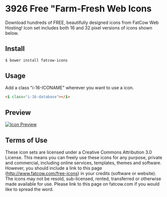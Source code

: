 # 3926 Free "Farm-Fresh Web Icons #
Download hundreds of FREE, beautifully designed icons from FatCow Web Hosting! Icon set includes both 16 and 32 pixel versions of icons shown below. 

## Install ##
```bash
$ bower install fatcow-icons
```

## Usage ##
Add a class "i-16-ICONAME" wherever you want to use a icon. 

```html
<i class="i-16-database"></i>
```

## Preview ##
[![Icon Preview](http://www.fatcow.com/images/fatcow-icons/fatcow-3926.png)](http://www.fatcow.com/images/fatcow-icons/fatcow-3926.png)

## Terms of Use ##
These icon sets are licensed under a Creative Commons Attribution 3.0 License. This means you can freely use these icons for any purpose, private and commercial, including online services, templates, themes and software. However, you should include a link to this page (http://www.fatcow.com/free-icons) in your credits (software or website). The icons may not be resold, sub-licensed, rented, transferred or otherwise made available for use. Please link to this page on fatcow.com if you would like to spread the word.
